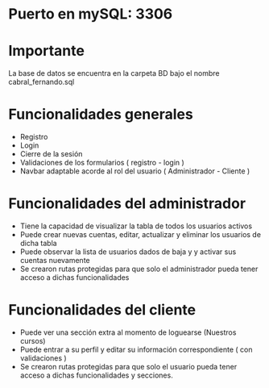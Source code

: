 # Puerto en mySQL: 3306

# Importante
La base de datos se encuentra en la carpeta BD bajo el nombre cabral_fernando.sql

# Funcionalidades generales
 * Registro
 * Login
 * Cierre de la sesión
 * Validaciones de los formularios ( registro - login )
 * Navbar adaptable acorde al rol del usuario ( Administrador - Cliente )

# Funcionalidades del administrador
 * Tiene la capacidad de visualizar la tabla de todos los usuarios activos
 * Puede crear nuevas cuentas, editar, actualizar y eliminar los usuarios de dicha tabla
 * Puede observar la lista de usuarios dados de baja y y activar sus cuentas nuevamente
 * Se crearon rutas protegidas para que solo el administrador pueda tener acceso a dichas funcionalidades

# Funcionalidades del cliente
 * Puede ver una sección extra al momento de loguearse (Nuestros cursos)
 * Puede entrar a su perfil y editar su información correspondiente ( con validaciones )
 * Se crearon rutas protegidas para que solo el usuario pueda tener acceso a dichas funcionalidades y secciones.
